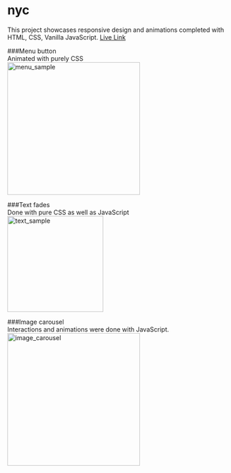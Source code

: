 # nyc

This project showcases responsive design and animations completed with HTML, CSS, Vanilla JavaScript.
<a href="https://nyc-site-showcase.netlify.app/" target="_blank">Live Link</a>

###Menu button<br>
Animated with purely CSS
<br>
<img width="300" alt="menu_sample" src="https://github.com/adwyre/nyc/assets/44531434/19cb5891-080f-4aad-913c-eae602248b87">

###Text fades<br>
Done with pure CSS as well as JavaScript
<br>
<img width="217" alt="text_sample" src="https://github.com/adwyre/nyc/assets/44531434/84651339-319c-4ba0-9845-7e166364cb47">

###Image carousel<br>
Interactions and animations were done with JavaScript.
<br>
<img width="300" alt="image_carousel" src="https://github.com/adwyre/nyc/assets/44531434/fea0c207-6e66-49ad-9d6b-892357dd23cd">
